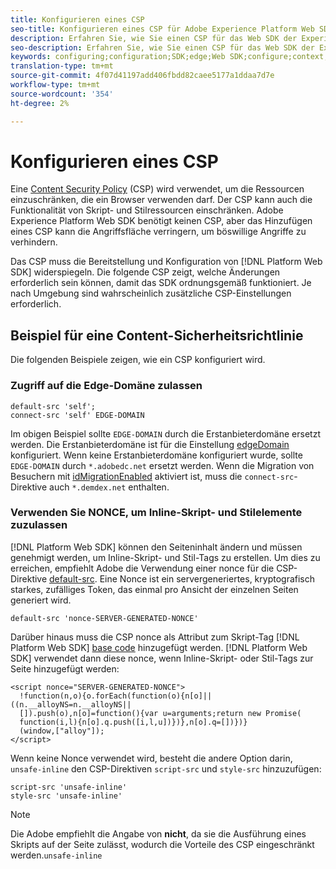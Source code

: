 ```yaml
---
title: Konfigurieren eines CSP
seo-title: Konfigurieren eines CSP für Adobe Experience Platform Web SDK
description: Erfahren Sie, wie Sie einen CSP für das Web SDK der Experience Platform konfigurieren.
seo-description: Erfahren Sie, wie Sie einen CSP für das Web SDK der Experience Platform konfigurieren.
keywords: configuring;configuration;SDK;edge;Web SDK;configure;context;web;device;Umgebung;Web-SDK-Einstellungen;Content-Sicherheitsrichtlinie
translation-type: tm+mt
source-git-commit: 4f07d41197add406fbdd82caee5177a1ddaa7d7e
workflow-type: tm+mt
source-wordcount: '354'
ht-degree: 2%

---
```



# Konfigurieren eines CSP

Eine [Content Security Policy](https://developer.mozilla.org/de-DE/docs/Web/HTTP/Headers/Content-Security-Policy) (CSP) wird verwendet, um die Ressourcen einzuschränken, die ein Browser verwenden darf. Der CSP kann auch die Funktionalität von Skript- und Stilressourcen einschränken. Adobe Experience Platform Web SDK benötigt keinen CSP, aber das Hinzufügen eines CSP kann die Angriffsfläche verringern, um böswillige Angriffe zu verhindern.

Das CSP muss die Bereitstellung und Konfiguration von [!DNL Platform Web SDK] widerspiegeln. Die folgende CSP zeigt, welche Änderungen erforderlich sein können, damit das SDK ordnungsgemäß funktioniert. Je nach Umgebung sind wahrscheinlich zusätzliche CSP-Einstellungen erforderlich.

## Beispiel für eine Content-Sicherheitsrichtlinie

Die folgenden Beispiele zeigen, wie ein CSP konfiguriert wird.

### Zugriff auf die Edge-Domäne zulassen

```
default-src 'self';
connect-src 'self' EDGE-DOMAIN
```

Im obigen Beispiel sollte `EDGE-DOMAIN` durch die Erstanbieterdomäne ersetzt werden. Die Erstanbieterdomäne ist für die Einstellung [edgeDomain](configuring-the-sdk.md#edge-domain) konfiguriert. Wenn keine Erstanbieterdomäne konfiguriert wurde, sollte `EDGE-DOMAIN` durch `*.adobedc.net` ersetzt werden. Wenn die Migration von Besuchern mit [idMigrationEnabled](configuring-the-sdk.md#id-migration-enabled) aktiviert ist, muss die `connect-src`-Direktive auch `*.demdex.net` enthalten.

### Verwenden Sie NONCE, um Inline-Skript- und Stilelemente zuzulassen

[!DNL Platform Web SDK] können den Seiteninhalt ändern und müssen genehmigt werden, um Inline-Skript- und Stil-Tags zu erstellen. Um dies zu erreichen, empfiehlt Adobe die Verwendung einer nonce für die CSP-Direktive [default-src](https://developer.mozilla.org/en-US/docs/Web/HTTP/Headers/Content-Security-Policy/default-src). Eine Nonce ist ein servergeneriertes, kryptografisch starkes, zufälliges Token, das einmal pro Ansicht der einzelnen Seiten generiert wird.

```
default-src 'nonce-SERVER-GENERATED-NONCE'
```

Darüber hinaus muss die CSP nonce als Attribut zum Skript-Tag [!DNL Platform Web SDK] [base code](installing-the-sdk.md#adding-the-code) hinzugefügt werden. [!DNL Platform Web SDK] verwendet dann diese nonce, wenn Inline-Skript- oder Stil-Tags zur Seite hinzugefügt werden:

```
<script nonce="SERVER-GENERATED-NONCE">
  !function(n,o){o.forEach(function(o){n[o]||((n.__alloyNS=n.__alloyNS||
  []).push(o),n[o]=function(){var u=arguments;return new Promise(
  function(i,l){n[o].q.push([i,l,u])})},n[o].q=[])})}
  (window,["alloy"]);
</script>
```

Wenn keine Nonce verwendet wird, besteht die andere Option darin, `unsafe-inline` den CSP-Direktiven `script-src` und `style-src` hinzuzufügen:

```
script-src 'unsafe-inline'
style-src 'unsafe-inline'
```

>[!NOTE]
>
>Die Adobe empfiehlt die Angabe von **nicht**, da sie die Ausführung eines Skripts auf der Seite zulässt, wodurch die Vorteile des CSP eingeschränkt werden.`unsafe-inline`
